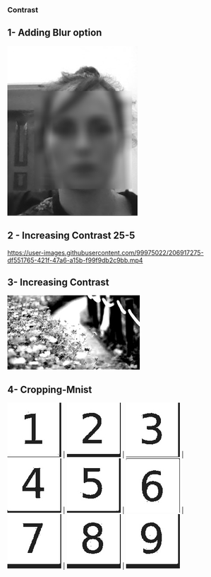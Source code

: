 ### Contrast

## 1- Adding Blur option 
![](output/1.png)

## 2 - Increasing Contrast 25-5

https://user-images.githubusercontent.com/99975022/206917275-df551765-421f-47a6-a15b-f99f9db2c9bb.mp4


## 3- Increasing Contrast
![](output/nature_h_c.jpg)

## 4- Cropping-Mnist
![](output/Mnist/out14.jpg) | ![](output/Mnist/out17.jpg) | ![](output/Mnist/out13.jpg) |
![](output/Mnist/out22.jpg) | ![](output/Mnist/out24.jpg) | ![](output/Mnist/out2.jpg) | 
![](output/Mnist/out28.jpg) | ![](output/Mnist/out26.jpg) | ![](output/Mnist/out29.jpg)

